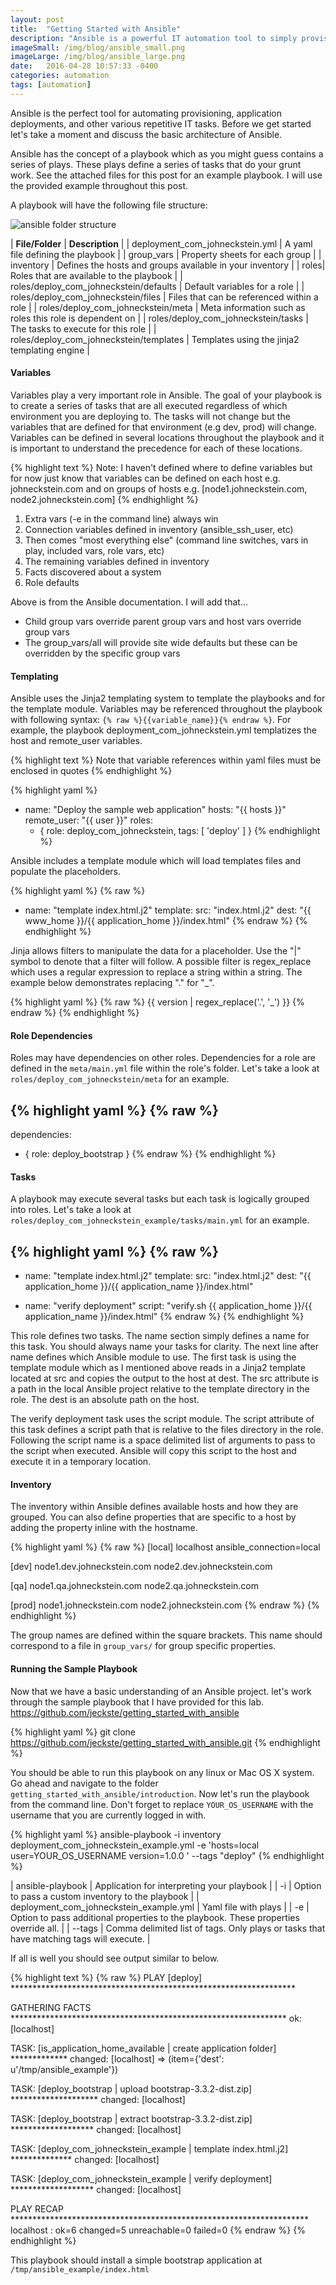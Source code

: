 ```yaml
---
layout: post
title:  "Getting Started with Ansible"
description: "Ansible is a powerful IT automation tool to simply provisioning and deployments."
imageSmall: /img/blog/ansible_small.png
imageLarge: /img/blog/ansible_large.png
date:   2016-04-28 10:57:33 -0400
categories: automation
tags: [automation]
---
```

Ansible is the perfect tool for automating provisioning, application deployments, and other various repetitive IT tasks. Before we get started let's take a moment and discuss the basic architecture of Ansible.

Ansible has the concept of a playbook which as you might guess contains a series of plays. These plays define a series of tasks that do your grunt work. See the attached files for this post for an example playbook. I will use the provided example throughout this post.

A playbook will have the following file structure:

![ansible folder structure](/img/blog/ansible_1.png)


| **File/Folder** | **Description** |
| deployment_com_johneckstein.yml | A yaml file defining the playbook |
| group_vars | Property sheets for each group |
| inventory | Defines the hosts and groups available in your inventory |
| roles| Roles that are available to the playbook |
| roles/deploy_com_johneckstein/defaults | Default variables for a role |
| roles/deploy_com_johneckstein/files | Files that can be referenced within a role |
| roles/deploy_com_johneckstein/meta | Meta information such as roles this role is dependent on |
| roles/deploy_com_johneckstein/tasks | The tasks to execute for this role |
| roles/deploy_com_johneckstein/templates | Templates using the jinja2 templating engine |

#### Variables
Variables play a very important role in Ansible. The goal of your playbook is to create a series of tasks that are all executed regardless of which environment you are deploying to. The tasks will not change but the variables that are defined for that environment (e.g dev, prod) will change. Variables can be defined in several locations throughout the playbook and it is important to understand the precedence for each of these locations. 

{% highlight text %}
Note: I haven't defined where to define variables but for now just know that variables can be defined on each host e.g. johneckstein.com and on groups of hosts e.g. [node1.johneckstein.com, node2.johneckstein.com]
{% endhighlight %}

1. Extra vars (-e in the command line) always win
2. Connection variables defined in inventory (ansible_ssh_user, etc)
3. Then comes "most everything else" (command line switches, vars in play, included vars, role vars, etc)
4. The remaining variables defined in inventory
5. Facts discovered about a system
6. Role defaults

Above is from the Ansible documentation. I will add that...

* Child group vars override parent group vars and host vars override group vars
* The group_vars/all will provide site wide defaults but these can be overridden by the specific group vars

#### Templating
Ansible uses the Jinja2 templating system to template the playbooks and for the template module. Variables may be referenced throughout the playbook with following syntax: ```{% raw %}{{variable_name}}{% endraw %}```. For example, the playbook deployment_com_johneckstein.yml templatizes the host and remote_user variables.

{% highlight text %}
Note that variable references within yaml files must be enclosed in quotes
{% endhighlight %}

{% highlight yaml %}
- name: "Deploy the sample web application"
   hosts: "{{ hosts }}"
   remote_user: "{{ user }}"
   roles:
     - { role: deploy_com_johneckstein, tags: [ 'deploy' ] } 
{% endhighlight %}    

Ansible includes a template module which will load templates files and populate the placeholders.

{% highlight yaml %}
{% raw %}
 - name: "template index.html.j2"
   template:
     src: "index.html.j2"
     dest: "{{ www_home }}/{{ application_home }}/index.html" 
{% endraw %}
{% endhighlight %}
     
Jinja allows filters to manipulate the data for a placeholder. Use the "\|" symbol to denote that a filter will follow. A possible filter is regex_replace which uses a regular expression to replace a string within a string. The example below demonstrates replacing \".\" for \"_\".

{% highlight yaml %}
{% raw %}
 {{ version | regex_replace('.', '_') }}
{% endraw %}
{% endhighlight %}

#### Role Dependencies
Roles may have dependencies on other roles. Dependencies for a role are defined in the ```meta/main.yml``` file within the role's folder. Let's take a look at ```roles/deploy_com_johneckstein/meta``` for an example.

{% highlight yaml %}
{% raw %}
 ---
 dependencies:
   - { role: deploy_bootstrap } 
{% endraw %}
{% endhighlight %}
     
#### Tasks
A playbook may execute several tasks but each task is logically grouped into roles. Let's take a look at ```roles/deploy_com_johneckstein_example/tasks/main.yml``` for an example.

{% highlight yaml %}
{% raw %}
---
 - name: "template index.html.j2"
   template:
     src: "index.html.j2"
     dest: "{{ application_home }}/{{ application_name }}/index.html"
 
 - name: "verify deployment"
   script: "verify.sh {{ application_home }}/{{ application_name }}/index.html" 
{% endraw %}
{% endhighlight %}

This role defines two tasks. The name section simply defines a name for this task. You should always name your tasks for clarity. The next line after name defines which Ansible module to use. The first task is using the template module which as I mentioned above reads in a Jinja2 template located at src and copies the output to the host at dest. The src attribute is a path in the local Ansible project relative to the template directory in the role. The dest is an absolute path on the host.

The verify deployment task uses the script module. The script attribute of this task defines a script path that is relative to the files directory in the role. Following the script name is a space delimited list of arguments to pass to the script when executed. Ansible will copy this script to the host and execute it in a temporary location.

#### Inventory
The inventory within Ansible defines available hosts and how they are grouped. You can also define properties that are specific to a host by adding the property inline with the hostname.

{% highlight yaml %}
{% raw %}
[local]
 localhost ansible_connection=local
 
 [dev]
 node1.dev.johneckstein.com
 node2.dev.johneckstein.com
 
 [qa]
 node1.qa.johneckstein.com
 node2.qa.johneckstein.com
 
 [prod]
 node1.johneckstein.com
 node2.johneckstein.com 
{% endraw %}
{% endhighlight %}

The group names are defined within the square brackets. This name should correspond to a file in ```group_vars/``` for group specific properties.

#### Running the Sample Playbook

Now that we have a basic understanding of an Ansible project. let's work through the sample playbook that I have provided for this lab. <https://github.com/jeckste/getting_started_with_ansible>

{% highlight yaml %}
 git clone https://github.com/jeckste/getting_started_with_ansible.git 
{% endhighlight %}

You should be able to run this playbook on any linux or Mac OS X system. Go ahead and navigate to the folder ```getting_started_with_ansible/introduction```. Now let's run the playbook from the command line. Don't forget to replace ```YOUR_OS_USERNAME``` with the username that you are currently logged in with.

{% highlight yaml %}
ansible-playbook -i inventory deployment_com_johneckstein_example.yml -e 'hosts=local user=YOUR_OS_USERNAME version=1.0.0 ' --tags "deploy" 
{% endhighlight %}

| ansible-playbook | Application for interpreting your playbook |
| -i | Option to pass a custom inventory to the playbook |
| deployment_com_johneckstein_example.yml | Yaml file with plays |
| -e | Option to pass additional properties to the playbook. These properties override all. |
| --tags | Comma delimited list of tags. Only plays or tasks that have matching tags will execute. |

If all is well you should see output similar to below.

{% highlight text %}
{% raw %}
 PLAY [deploy] ***************************************************************** 
 
 GATHERING FACTS *************************************************************** 
 ok: [localhost]
 
 TASK: [is_application_home_available | create application folder] ************* 
 changed: [localhost] => (item={'dest': u'/tmp/ansible_example'})
 
 TASK: [deploy_bootstrap | upload bootstrap-3.3.2-dist.zip] ******************** 
 changed: [localhost]
 
 TASK: [deploy_bootstrap | extract bootstrap-3.3.2-dist.zip] ******************* 
 changed: [localhost]
 
 TASK: [deploy_com_johneckstein_example | template index.html.j2] ************** 
 changed: [localhost]
 
 TASK: [deploy_com_johneckstein_example | verify deployment] ******************* 
 changed: [localhost]
 
 PLAY RECAP ******************************************************************** 
 localhost : ok=6 changed=5 unreachable=0 failed=0
{% endraw %}
{% endhighlight %}

This playbook should install a simple bootstrap application at ```/tmp/ansible_example/index.html```